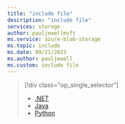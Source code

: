 ```yaml
---
title: "include file"
description: "include file"
services: storage
author: pauljewellmsft
ms.service: azure-blob-storage
ms.topic: include
ms.date: 09/21/2023
ms.author: pauljewell
ms.custom: include file
---
```


> [!div class="op_single_selector"]
>
> - [.NET](../../articles/storage/blobs/storage-blob-container-user-delegation-sas-create-dotnet.md)
> - [Java](../../articles/storage/blobs/storage-blob-container-user-delegation-sas-create-java.md)
> - [Python](../../articles/storage/blobs/storage-blob-container-user-delegation-sas-create-python.md)